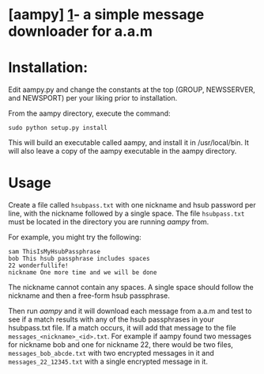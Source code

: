 [aampy] [1]- a simple message downloader for a.a.m
===

[1]: https://github.com/rxcomm/aampy/  "aampy"

# Installation:

Edit aampy.py and change the constants at the top (GROUP, NEWSSERVER,
and NEWSPORT) per your liking prior to installation.

From the aampy directory, execute the command:

```
sudo python setup.py install
```

This will build an executable called aampy, and install it in /usr/local/bin.
It will also leave a copy of the aampy executable in the aampy directory.

# Usage

Create a file called ```hsubpass.txt``` with one nickname and hsub password per line,
with the nickname followed by a single space. The file ```hsubpass.txt``` must be
located in the directory you are running *aampy* from.

For example, you might try the following:

```
sam ThisIsMyHsubPassphrase
bob This hsub passphrase includes spaces
22 wonderfullife!
nickname One more time and we will be done
```
The nickname cannot contain any spaces. A single space should
follow the nickname and then a free-form hsub passphrase.

Then run *aampy* and it will download each message from a.a.m and test
to see if a match results with any of the hsub passphrases in your
hsubpass.txt file.  If a match occurs, it will add that message to the
file ```messages_<nickname>_<id>.txt```.
For example if aampy found two messages for nickname bob and one for nickname 22,
there would be two files, ```messages_bob_abcde.txt``` with two encrypted messages in it
and ```messages_22_12345.txt``` with a single encrypted message in it.  
